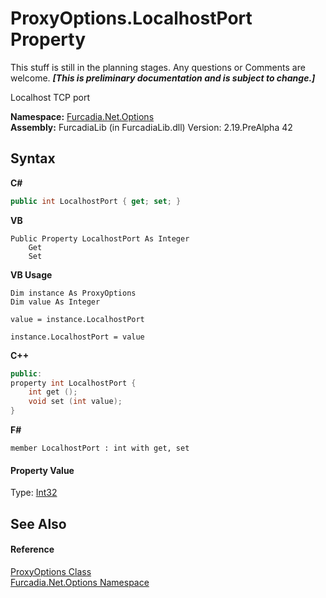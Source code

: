 # ProxyOptions.LocalhostPort Property 
This stuff is still in the planning stages. Any questions or Comments are welcome. _**\[This is preliminary documentation and is subject to change.\]**_

Localhost TCP port

**Namespace:**&nbsp;<a href="N_Furcadia_Net_Options">Furcadia.Net.Options</a><br />**Assembly:**&nbsp;FurcadiaLib (in FurcadiaLib.dll) Version: 2.19.PreAlpha 42

## Syntax

**C#**<br />
``` C#
public int LocalhostPort { get; set; }
```

**VB**<br />
``` VB
Public Property LocalhostPort As Integer
	Get
	Set
```

**VB Usage**<br />
``` VB Usage
Dim instance As ProxyOptions
Dim value As Integer

value = instance.LocalhostPort

instance.LocalhostPort = value
```

**C++**<br />
``` C++
public:
property int LocalhostPort {
	int get ();
	void set (int value);
}
```

**F#**<br />
``` F#
member LocalhostPort : int with get, set

```


#### Property Value
Type: <a href="http://msdn2.microsoft.com/en-us/library/td2s409d" target="_blank">Int32</a>

## See Also


#### Reference
<a href="T_Furcadia_Net_Options_ProxyOptions">ProxyOptions Class</a><br /><a href="N_Furcadia_Net_Options">Furcadia.Net.Options Namespace</a><br />